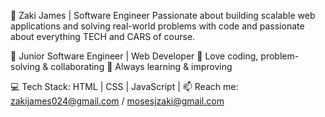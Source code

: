 🚀 Zaki James | Software Engineer
Passionate about building scalable web applications and solving real-world problems with code and passionate about everything TECH and CARS of course.

🔹 Junior Software Engineer | Web Developer
🔹 Love coding, problem-solving & collaborating
🔹 Always learning & improving

💻 Tech Stack: HTML | CSS | JavaScript |
📫 Reach me: zakijames024@gmail.com / mosesjzaki@gmail.com

